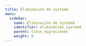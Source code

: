 ```yaml
---
title: Eliminación de systemd
menu:
  sidebar:
    name: Eliminación de systemd
    identifier: eliminacion_systemd
    parent: linux_migraciones
    weight: 0
---
```

